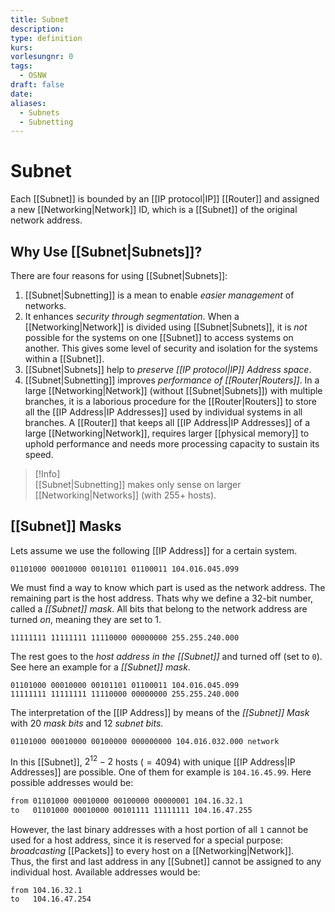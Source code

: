 ```yaml
---
title: Subnet
description: 
type: definition
kurs: 
vorlesungnr: 0
tags:
  - OSNW
draft: false
date: 
aliases:
  - Subnets
  - Subnetting
---
```


# Subnet

Each [[Subnet]] is bounded by an [[IP protocol|IP]] [[Router]] and assigned a new [[Networking|Network]] ID, which is a [[Subnet]] of the original network address.

## Why Use [[Subnet|Subnets]]?

There are four reasons for using [[Subnet|Subnets]]:

1. [[Subnet|Subnetting]] is a mean to enable *easier management* of networks.
2. It enhances *security through segmentation*. When a [[Networking|Network]] is divided using [[Subnet|Subnets]], it is *not* possible for the systems on one [[Subnet]] to access systems on another. This gives some level of security and isolation for the systems within a [[Subnet]].
3. [[Subnet|Subnets]] help to *preserve [[IP protocol|IP]] Address space*.
4. [[Subnet|Subnetting]] improves *performance of [[Router|Routers]]*. In a large [[Networking|Network]] (without [[Subnet|Subnets]]) with multiple branches, it is a laborious procedure for the [[Router|Routers]] to store all the [[IP Address|IP Addresses]] used by individual systems in all branches. A [[Router]] that keeps all [[IP Address|IP Addresses]] of a large [[Networking|Network]], requires larger [[physical memory]] to uphold performance and needs more processing capacity to sustain its speed.

> [!Info]  
> [[Subnet|Subnetting]] makes only sense on larger [[Networking|Networks]] (with 255+ hosts).

## [[Subnet]] Masks

Lets assume we use the following [[IP Address]] for a certain system.

```
01101000 00010000 00101101 01100011 104.016.045.099
```

We must find a way to know which part is used as the network address. The remaining part is the host address. Thats why we define a 32-bit number, called a *[[Subnet]] mask*. All bits that belong to the network address are turned *on*, meaning they are set to $1$.

```
11111111 11111111 11110000 00000000 255.255.240.000
```

The rest goes to the *host address in the [[Subnet]]* and turned off (set to `0`). See here an example for a *[[Subnet]] mask*.

```
01101000 00010000 00101101 01100011 104.016.045.099
11111111 11111111 11110000 00000000 255.255.240.000
```

The interpretation of the [[IP Address]] by means of the *[[Subnet]] Mask* with 20 *mask bits* and 12 *subnet bits*.

```
01101000 00010000 00100000 000000000 104.016.032.000 network
```

In this [[Subnet]], $2^{12} -2$ hosts ($=4094$) with unique [[IP Address|IP Addresses]] are possible. One of them for example is `104.16.45.99`. Here possible addresses would be:

```txt
from 01101000 00010000 00100000 00000001 104.16.32.1
to   01101000 00010000 00101111 11111111 104.16.47.255
```

However, the last binary addresses with a host portion of all `1` cannot be used for a host address, since it is reserved for a special purpose: *broadcasting* [[Packets]] to every host on a [[Networking|Network]].  
Thus, the first and last address in any [[Subnet]] cannot be assigned to any individual host. Available addresses would be:

```
from 104.16.32.1
to   104.16.47.254
```
